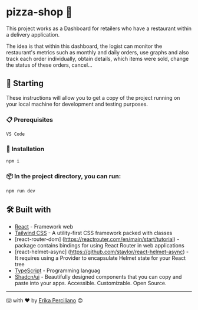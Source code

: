# pizza-shop 🍕

This project works as a Dashboard for retailers who have a restaurant within a delivery application.

The idea is that within this dashboard, the logist can monitor the restaurant's metrics such as monthly and daily orders, use graphs and also track each order individually, obtain details, which items were sold, change the status of these orders, cancel...

## 🚀 Starting
These instructions will allow you to get a copy of the project running on your local machine for development and testing purposes.


### 📋 Prerequisites

```
VS Code
```
### 🔧 Installation

```
npm i 
```
### 📦 In the project directory, you can run:

```
npm run dev
```

## 🛠️ Built with

* [React](https://pt-br.reactjs.org/) - Framework web
* [Tailwind CSS](https://tailwindcss.com/docs/) - A utility-first CSS framework packed with classes
* [react-router-dom] (https://reactrouter.com/en/main/start/tutorial) - package contains bindings for using React Router in web applications
* [react-helmet-async] (https://github.com/staylor/react-helmet-async) - It requires using a Provider to encapsulate Helmet state for your React tree
* [TypeScript](https://www.typescriptlang.org/docs/) - Programming languag
* [Shadcn/ui](https://ui.shadcn.com/docs) - Beautifully designed components that you can copy and paste into your apps. Accessible. Customizable. Open Source.


---
⌨️ with ❤️ by [Erika Perciliano](https://github.com/erikaperciliano) 😊
